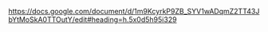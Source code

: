 https://docs.google.com/document/d/1m9KcyrkP9ZB_SYV1wADqmZ2TT43JbYtMoSkA0TTOutY/edit#heading=h.5x0d5h95i329
